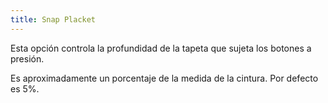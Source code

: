 ```yaml
---
title: Snap Placket
---
```


Esta opción controla la profundidad de la tapeta que sujeta los botones a presión.

Es aproximadamente un porcentaje de la medida de la cintura. Por defecto es 5%.

